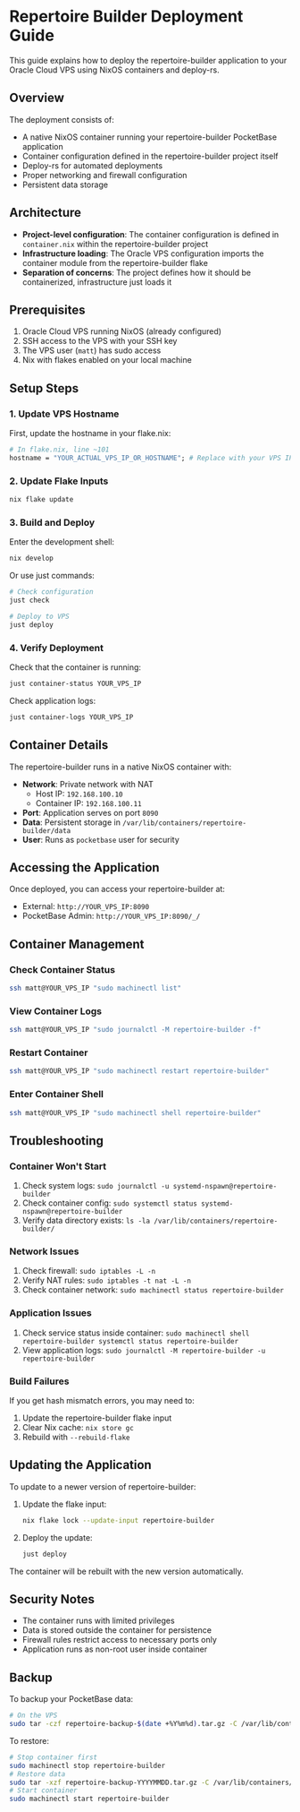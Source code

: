 # Repertoire Builder Deployment Guide

This guide explains how to deploy the repertoire-builder application to your Oracle Cloud VPS using NixOS containers and deploy-rs.

## Overview

The deployment consists of:
- A native NixOS container running your repertoire-builder PocketBase application
- Container configuration defined in the repertoire-builder project itself
- Deploy-rs for automated deployments
- Proper networking and firewall configuration
- Persistent data storage

## Architecture

- **Project-level configuration**: The container configuration is defined in `container.nix` within the repertoire-builder project
- **Infrastructure loading**: The Oracle VPS configuration imports the container module from the repertoire-builder flake
- **Separation of concerns**: The project defines how it should be containerized, infrastructure just loads it

## Prerequisites

1. Oracle Cloud VPS running NixOS (already configured)
2. SSH access to the VPS with your SSH key
3. The VPS user (`matt`) has sudo access
4. Nix with flakes enabled on your local machine

## Setup Steps

### 1. Update VPS Hostname

First, update the hostname in your flake.nix:

```nix
# In flake.nix, line ~101
hostname = "YOUR_ACTUAL_VPS_IP_OR_HOSTNAME"; # Replace with your VPS IP
```

### 2. Update Flake Inputs

```bash
nix flake update
```

### 3. Build and Deploy

Enter the development shell:
```bash
nix develop
```

Or use just commands:
```bash
# Check configuration
just check

# Deploy to VPS
just deploy
```

### 4. Verify Deployment

Check that the container is running:
```bash
just container-status YOUR_VPS_IP
```

Check application logs:
```bash
just container-logs YOUR_VPS_IP
```

## Container Details

The repertoire-builder runs in a native NixOS container with:

- **Network**: Private network with NAT
  - Host IP: `192.168.100.10`  
  - Container IP: `192.168.100.11`
- **Port**: Application serves on port `8090`
- **Data**: Persistent storage in `/var/lib/containers/repertoire-builder/data`
- **User**: Runs as `pocketbase` user for security

## Accessing the Application

Once deployed, you can access your repertoire-builder at:
- External: `http://YOUR_VPS_IP:8090`
- PocketBase Admin: `http://YOUR_VPS_IP:8090/_/`

## Container Management

### Check Container Status
```bash
ssh matt@YOUR_VPS_IP "sudo machinectl list"
```

### View Container Logs
```bash
ssh matt@YOUR_VPS_IP "sudo journalctl -M repertoire-builder -f"
```

### Restart Container
```bash
ssh matt@YOUR_VPS_IP "sudo machinectl restart repertoire-builder"
```

### Enter Container Shell
```bash
ssh matt@YOUR_VPS_IP "sudo machinectl shell repertoire-builder"
```

## Troubleshooting

### Container Won't Start
1. Check system logs: `sudo journalctl -u systemd-nspawn@repertoire-builder`
2. Check container config: `sudo systemctl status systemd-nspawn@repertoire-builder`
3. Verify data directory exists: `ls -la /var/lib/containers/repertoire-builder/`

### Network Issues
1. Check firewall: `sudo iptables -L -n`
2. Verify NAT rules: `sudo iptables -t nat -L -n`
3. Check container network: `sudo machinectl status repertoire-builder`

### Application Issues
1. Check service status inside container: `sudo machinectl shell repertoire-builder systemctl status repertoire-builder`
2. View application logs: `sudo journalctl -M repertoire-builder -u repertoire-builder`

### Build Failures
If you get hash mismatch errors, you may need to:
1. Update the repertoire-builder flake input
2. Clear Nix cache: `nix store gc`
3. Rebuild with `--rebuild-flake`

## Updating the Application

To update to a newer version of repertoire-builder:

1. Update the flake input:
   ```bash
   nix flake lock --update-input repertoire-builder
   ```

2. Deploy the update:
   ```bash
   just deploy
   ```

The container will be rebuilt with the new version automatically.

## Security Notes

- The container runs with limited privileges
- Data is stored outside the container for persistence
- Firewall rules restrict access to necessary ports only
- Application runs as non-root user inside container

## Backup

To backup your PocketBase data:
```bash
# On the VPS
sudo tar -czf repertoire-backup-$(date +%Y%m%d).tar.gz -C /var/lib/containers/repertoire-builder/data .
```

To restore:
```bash
# Stop container first
sudo machinectl stop repertoire-builder
# Restore data
sudo tar -xzf repertoire-backup-YYYYMMDD.tar.gz -C /var/lib/containers/repertoire-builder/data
# Start container
sudo machinectl start repertoire-builder
```